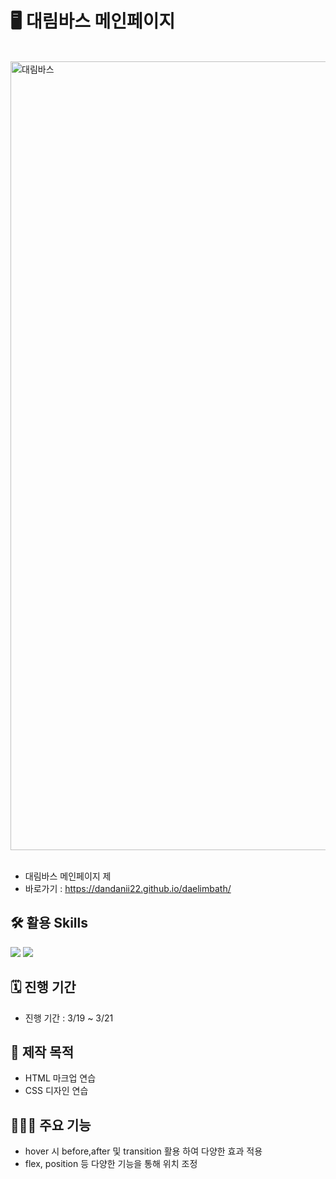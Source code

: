 # 🖥️ 대림바스 메인페이지

<br>

<img width="1262" alt="대림바스" src="https://github.com/dandanii22/weather/assets/168395861/70d427d9-9d94-4f69-ba63-0f08a415a658">

<br>
<br>

- 대림바스 메인페이지 제 </br>
- 바로가기 : https://dandanii22.github.io/daelimbath/

## 🛠 활용 Skills 
<img src="https://img.shields.io/badge/HTML5-E34F26?style=flat&logo=HTML5&logoColor=white" /> <img src="https://img.shields.io/badge/CSS3-1572B6?style=flat&logo=CSS3&logoColor=white" /> 


## 🗓️ 진행 기간
- 진행 기간 : 3/19 ~ 3/21

## 🎯 제작 목적
- HTML 마크업 연습
- CSS 디자인 연습

## 👩🏻‍💻 주요 기능
- hover 시 before,after 및 transition 활용 하여 다양한 효과 적용
- flex, position 등 다양한 기능을 통해 위치 조정

